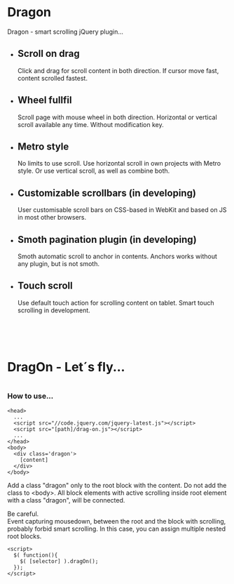 Dragon
======

Dragon - smart scrolling jQuery plugin...

<ul>
    <li>
        <h2>Scroll on drag</h2>
        <p>
            Click and drag for scroll content in both direction. 
            If cursor move fast, content scrolled fastest.
        </p>
    </li>
    <li>
        <h2>Wheel fullfil</h2>
        <p>
            Scroll page with mouse wheel in both direction. 
            Horizontal or vertical scroll available any time. 
            Without modification key.
        </p>
    </li>
    <li>
        <h2>Metro style</h2>
        <p>
            No limits to use scroll. 
            Use horizontal scroll in own projects with Metro style. 
            Or use vertical scroll, as well as combine both.
        </p>
    </li>
    <li>
        <h2>Customizable scrollbars (in developing)</h2>
        <p>
            User customisable scroll bars on CSS-based in WebKit 
            and based on JS in most other browsers.
        </p>
    </li>
    <li>
        <h2>Smoth pagination plugin (in developing)</h2>
            Smoth automatic scroll to anchor in contents. 
            Anchors works without any plugin, but is not smoth.
    </li>
    <li>
        <h2>Touch scroll</h2>
            Use default touch action for scrolling content on tablet. 
            Smart touch scrolling in development.
    </li>
</ul>

<br/>
<br/>
<br/>

<h1>DragOn - Let´s fly...<h1>

<h3>How to use...</h3>


    <head>
      ...
      <script src="//code.jquery.com/jquery-latest.js"></script> 
      <script src="[path]/drag-on.js"></script> 
      ...
    </head>
    <body>
      <div class='dragon'> 
        [content] 
      </div>
    </body>


<p>Add a class "dragon" only to the root block with the content. Do not 
add the class to &lt;body&gt;. All block elements with active scrolling 
inside root element with a class "dragon", will be connected.
</p>
<p>Be careful.<br/>Event capturing mousedown, between the root and the block 
with scrolling, probably forbid smart scrolling. 
In this case, you can assign multiple nested root blocks.</p>


    <script> 
      $( function(){ 
        $( [selector] ).dragOn();
      }); 
    </script>

